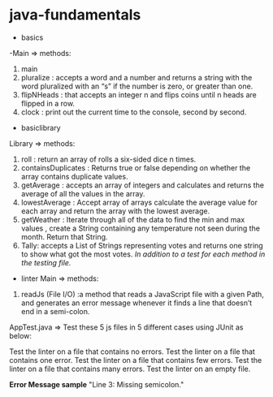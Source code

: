 # java-fundamentals

* basics

-Main => methods:

1. main
2. pluralize : accepts a word and a number and returns a string with the word pluralized with an “s” if the number is zero, or greater than one.
3. flipNHeads :  that accepts an integer n and flips coins until n heads are flipped in a row.
4. clock : print out the current time to the console, second by second.

* basiclibrary

Library => methods:

1. roll : return an array of rolls a six-sided dice n times.
2. containsDuplicates : Returns true or false depending on whether the array contains duplicate values.
3. getAverage : accepts an array of integers and calculates and returns the average of all the values in the array.
4. lowestAverage : Accept array of arrays calculate the average value for each array and return the array with the lowest average.
5. getWeather : Iterate through all of the data to find the min and max values , create a String containing any temperature not seen during the month. Return that String.
6. Tally: accepts a List of Strings representing votes and returns one string to show what got the most votes.
 *In addition to a test for each method in the testing file.*

* linter
 Main => methods:

1. readJs (File I/O) :a method that reads a JavaScript file with a given Path, and generates an error message whenever it finds a line that doesn’t end in a semi-colon.

AppTest.java =>
Test these 5 js files in 5 different cases using JUnit as below:

Test the linter on a file that contains no errors.
Test the linter on a file that contains one error.
Test the linter on a file that contains few errors.
Test the linter on a file that contains many errors.
Test the linter on an empty file.

**Error Message sample**
"Line 3: Missing semicolon."